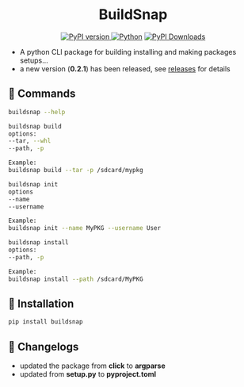 <h1 align="center">BuildSnap</h1>

<p align="center">
  <a href="https://pypi.org/project/buildsnap/">
    <img src="https://img.shields.io/badge/PyPI-0.2.1-blue.svg" alt="PyPI version">
  </a>
  <a href="https://www.python.org/"><img src="https://img.shields.io/badge/python-3.6%2B-blue.svg" alt="Python"></a>
  <a href="https://pepy.tech/projects/buildsnap"><img src="https://static.pepy.tech/badge/buildsnap" alt="PyPI Downloads"></a>

- A python CLI package for building installing and making packages setups...
- a new version (**0.2.1**) has been released, see [releases](https://github.com/imAnesYT/buildsnap/releases/) for details

## 🤖 Commands
```bash
buildsnap --help

buildsnap build
options:
--tar, --whl
--path, -p

Example:
buildsnap build --tar -p /sdcard/mypkg

buildsnap init
options
--name
--username

Example:
buildsnap init --name MyPKG --username User

buildsnap install
options:
--path, -p

Example:
buildsnap install --path /sdcard/MyPKG
```
## 🔵 Installation

```bash
pip install buildsnap
```

## 📃 Changelogs

- updated the package from **click** to **argparse**
- updated from **setup.py** to **pyproject.toml**

